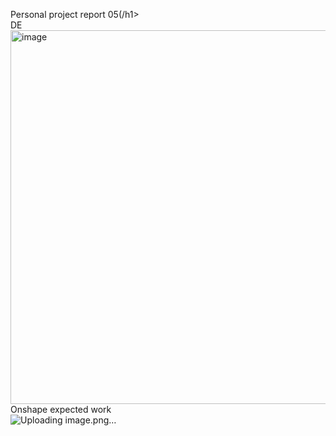 Personal project report 05(/h1> </br>
DE </br>
<img width="792" height="598" alt="image" src="https://github.com/user-attachments/assets/6e5a810a-eb65-41cc-b559-8491ab187168" />
Onshape expected work </br>
![Uploading image.png…]()
